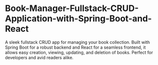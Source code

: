 # Book-Manager-Fullstack-CRUD-Application-with-Spring-Boot-and-React
A sleek fullstack CRUD app for managing your book collection. Built with Spring Boot for a robust backend and React for a seamless frontend, it allows easy creation, viewing, updating, and deletion of books. Perfect for developers and avid readers alike.
